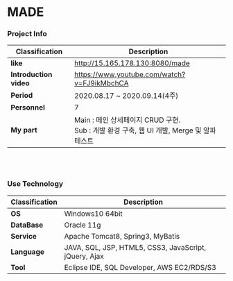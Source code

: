 # MADE
### Project Info
| Classification | Description |
| --- | --- |
| **like** | http://15.165.178.130:8080/made |
| **Introduction video** | https://www.youtube.com/watch?v=FJ9ikMbchCA |
| **Period** | 2020.08.17 ~ 2020.09.14(4주) |
| **Personnel** | 7 |
| **My part** | Main : 메인 상세페이지 CRUD 구현.<br/>Sub : 개발 환경 구축, 웹 UI 개발, Merge 및 알파테스트 |
<br/><br/>
### Use Technology
| Classification | Description |
| --- | --- |
| **OS** | Windows10 64bit |
| **DataBase** | Oracle 11g |
| **Service** | Apache Tomcat8, Spring3, MyBatis |
| **Language** | JAVA, SQL, JSP, HTML5, CSS3, JavaScript, jQuery, Ajax |
| **Tool** | Eclipse IDE, SQL Developer, AWS EC2/RDS/S3 |
